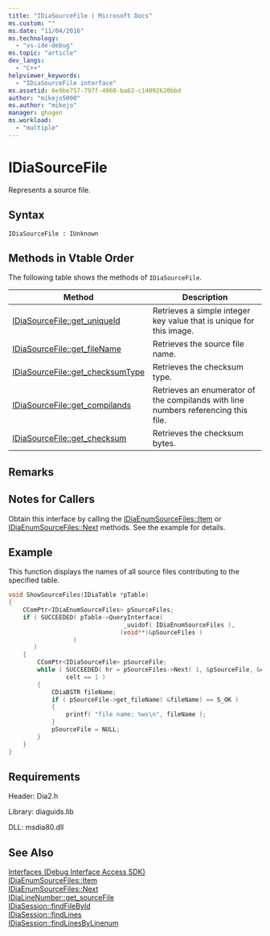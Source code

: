 ```yaml
---
title: "IDiaSourceFile | Microsoft Docs"
ms.custom: ""
ms.date: "11/04/2016"
ms.technology: 
  - "vs-ide-debug"
ms.topic: "article"
dev_langs: 
  - "C++"
helpviewer_keywords: 
  - "IDiaSourceFile interface"
ms.assetid: 6e9be757-797f-4960-ba62-c14092620bbd
author: "mikejo5000"
ms.author: "mikejo"
manager: ghogen
ms.workload: 
  - "multiple"
---
```

# IDiaSourceFile
Represents a source file.  
  
## Syntax  
  
```  
IDiaSourceFile : IUnknown  
```  
  
## Methods in Vtable Order  
 The following table shows the methods of `IDiaSourceFile`.  
  
|Method|Description|  
|------------|-----------------|  
|[IDiaSourceFile::get_uniqueId](../../debugger/debug-interface-access/idiasourcefile-get-uniqueid.md)|Retrieves a simple integer key value that is unique for this image.|  
|[IDiaSourceFile::get_fileName](../../debugger/debug-interface-access/idiasourcefile-get-filename.md)|Retrieves the source file name.|  
|[IDiaSourceFile::get_checksumType](../../debugger/debug-interface-access/idiasourcefile-get-checksumtype.md)|Retrieves the checksum type.|  
|[IDiaSourceFile::get_compilands](../../debugger/debug-interface-access/idiasourcefile-get-compilands.md)|Retrieves an enumerator of the compilands with line numbers referencing this file.|  
|[IDiaSourceFile::get_checksum](../../debugger/debug-interface-access/idiasourcefile-get-checksum.md)|Retrieves the checksum bytes.|  
  
## Remarks  
  
## Notes for Callers  
 Obtain this interface by calling the [IDiaEnumSourceFiles::Item](../../debugger/debug-interface-access/idiaenumsourcefiles-item.md) or [IDiaEnumSourceFiles::Next](../../debugger/debug-interface-access/idiaenumsourcefiles-next.md) methods. See the example for details.  
  
## Example  
 This function displays the names of all source files contributing to the specified table.  
  
```C++  
void ShowSourceFiles(IDiaTable *pTable)  
{  
    CComPtr<IDiaEnumSourceFiles> pSourceFiles;  
    if ( SUCCEEDED( pTable->QueryInterface(  
                                _uuidof( IDiaEnumSourceFiles ),  
                               (void**)&pSourceFiles )  
                  )  
       )  
    {  
        CComPtr<IDiaSourceFile> pSourceFile;  
        while ( SUCCEEDED( hr = pSourceFiles->Next( 1, &pSourceFile, &celt ) ) &&  
                celt == 1 )  
        {  
            CDiaBSTR fileName;  
            if ( pSourceFile->get_fileName( &fileName) == S_OK )  
            {  
                printf( "file name: %ws\n", fileName );  
            }  
            pSourceFile = NULL;  
        }  
    }  
}  
```  
  
## Requirements  
 Header: Dia2.h  
  
 Library: diaguids.lib  
  
 DLL: msdia80.dll  
  
## See Also  
 [Interfaces (Debug Interface Access SDK)](../../debugger/debug-interface-access/interfaces-debug-interface-access-sdk.md)   
 [IDiaEnumSourceFiles::Item](../../debugger/debug-interface-access/idiaenumsourcefiles-item.md)   
 [IDiaEnumSourceFiles::Next](../../debugger/debug-interface-access/idiaenumsourcefiles-next.md)   
 [IDiaLineNumber::get_sourceFile](../../debugger/debug-interface-access/idialinenumber-get-sourcefile.md)   
 [IDiaSession::findFileById](../../debugger/debug-interface-access/idiasession-findfilebyid.md)   
 [IDiaSession::findLines](../../debugger/debug-interface-access/idiasession-findlines.md)   
 [IDiaSession::findLinesByLinenum](../../debugger/debug-interface-access/idiasession-findlinesbylinenum.md)